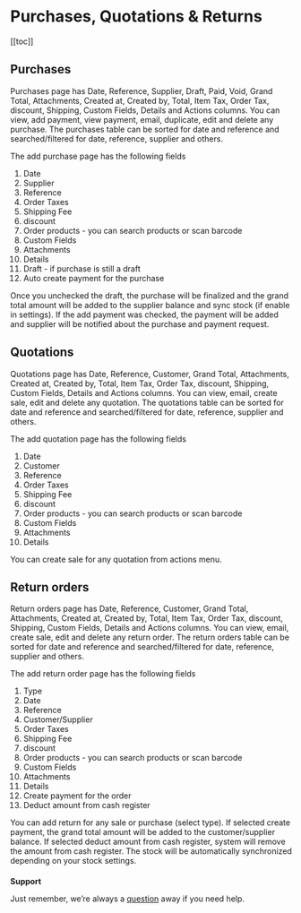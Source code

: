 # Purchases, Quotations & Returns

[[toc]]

## Purchases

Purchases page has Date, Reference, Supplier, Draft, Paid, Void, Grand Total, Attachments, Created at, Created by, Total, Item Tax, Order Tax, discount, Shipping, Custom Fields, Details and Actions columns. You can view, add payment, view payment, email, duplicate, edit and delete any purchase. The purchases table can be sorted for date and reference and searched/filtered for date, reference, supplier and others.

The add purchase page has the following fields

1.  Date
2.  Supplier
3.  Reference
4.  Order Taxes
5.  Shipping Fee
6.  discount
7.  Order products - you can search products or scan barcode
8.  Custom Fields
9.  Attachments
10. Details
11. Draft - if purchase is still a draft
12. Auto create payment for the purchase

Once you unchecked the draft, the purchase will be finalized and the grand total amount will be added to the supplier balance and sync stock (if enable in settings). If the add payment was checked, the payment will be added and supplier will be notified about the purchase and payment request.

## Quotations

Quotations page has Date, Reference, Customer, Grand Total, Attachments, Created at, Created by, Total, Item Tax, Order Tax, discount, Shipping, Custom Fields, Details and Actions columns. You can view, email, create sale, edit and delete any quotation. The quotations table can be sorted for date and reference and searched/filtered for date, reference, supplier and others.

The add quotation page has the following fields

1.  Date
2.  Customer
3.  Reference
4.  Order Taxes
5.  Shipping Fee
6.  discount
7.  Order products - you can search products or scan barcode
8.  Custom Fields
9.  Attachments
10. Details

You can create sale for any quotation from actions menu.

## Return orders

Return orders page has Date, Reference, Customer, Grand Total, Attachments, Created at, Created by, Total, Item Tax, Order Tax, discount, Shipping, Custom Fields, Details and Actions columns. You can view, email, create sale, edit and delete any return order. The return orders table can be sorted for date and reference and searched/filtered for date, reference, supplier and others.

The add return order page has the following fields

1.  Type
2.  Date
3.  Reference
4.  Customer/Supplier
5.  Order Taxes
6.  Shipping Fee
7.  discount
8.  Order products - you can search products or scan barcode
9.  Custom Fields
10. Attachments
11. Details
12. Create payment for the order
13. Deduct amount from cash register

You can add return for any sale or purchase (select type). If selected create payment, the grand total amount will be added to the customer/supplier balance. If selected deduct amount from cash register, system will remove the amount from cash register. The stock will be automatically synchronized depending on your stock settings.

####

**Support**

Just remember, we’re always a [question](https://tecdiary.net/support/modern-point-of-sale-solution/ask_question) away if you need help.

